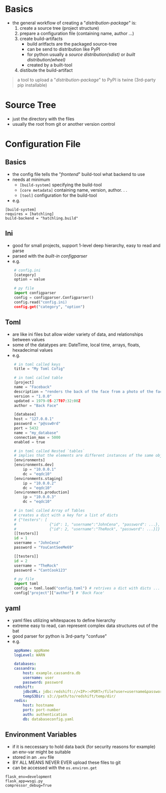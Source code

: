 # Basics
- the general workflow of creating a "*distribution-package*" is:
    1. create a source tree (project structure)
    2. prepare a configuration file (containing name, author ...)
    3. create build-artifacts 
        - build aritfacts are the packaged source-tree
        - can be send to distribution like PyPI
        - for python usually a *source distribution(sdist)* or *built distribution(wheel)*
        - created by a built-tool
    4. distibute the build-artifact
> a tool to upload a "*distribution-package*" to PyPI is twine (3rd-party pip installable)


# Source Tree
- just the directory with the files
- usually the root from git or another version control


# Configuration File
## Basics
- the config file tells the "*frontend*" build-tool what backend to use
- needs at minimum
    - `[build-system]` specifying the build-tool
    - `[core metadata]` containing name, version, author. . .
    - `[tool]` configuration for the build-tool
- e.g.
```
[build-system]
requires = [hatchling]
build-backend = "hatchling.build"
```

## Ini
- good for small projects, support 1-level deep hierarchy, easy to read and parse
- parsed with the *built-in* *configparser*
- e.g.
```python
    # config.ini
    [category]
    option = value

    # py file
    import configparser
    config = configparser.Configparser()
    config.read("config.ini)
    config.get("category", "option")
```

## Toml
- are like ini files but allow wider variety of data, and relationships between values
- some of the datatypes are: DateTime, local time, arrays, floats, hexadecimal values
- e.g.
``` python
    # in toml called keys
    title = "My Toml Cofig"

    # in toml called table
    [project]
    name = "Faceback"
    description = "renders the back of the face from a photo of the face"
    version = "1.0.0"
    updated = 1979-05-27T07:32:00Z
    author = "Back Face"

    [database]
    host = "127.0.0.1"
    password = "p@ssw0rd"
    port = 5432
    name = "my_database"
    connection_max = 5000
    enabled = true

    # in toml called Nested `tables` 
    # implies that the elements are different instances of the same object
    [environments]
    [environments.dev]
        ip = "10.0.0.1"
        dc = "eqdc10"
    [environments.staging]
        ip = "10.0.0.2"
        dc = "eqdc10"
    [environments.production]
        ip = "10.0.0.3"
        dc = "eqdc10"

    # in toml called Array of Tables
    # creates a dict with a key for a list of dicts
    # {"testers": [
    #               {"id": 1, "username":"JohnCena", "password": ...},
    #               {"id": 2, "username":"TheRock", "password": ...}]}
    [[testers]]
    id = 1
    username = "JohnCena"
    password = "YouCantSeeMe69"

    [[testers]]
    id = 2
    username = "TheRock"
    password = "CantCook123"

    # py file
    import toml
    config = toml.load("config.toml") # retrives a dict with dicts ...
    config["project"]["author"] # 'Back Face'
```

## yaml
- yaml files utilizing whitespaces to define hierarchy
- extreme easy to read, can represent complex data structures out of the bat
- good parser for python is 3rd-party "confuse"
- e.g.
```yaml
    appName: appName
    logLevel: WARN

    databases:
    cassandra:
        host: example.cassandra.db
        username: user
        password: password
    redshift:
        jdbcURL: jdbc:redshift://<IP>:<PORT>/file?user=username&password=pass
        tempS3Dir: s3://path/to/redshift/temp/dir/
    redis:
        host: hostname
        port: port-number
        auth: authentication
        db: databaseconfig.yaml
```


## Environment Variables
- if it is neccessary to hold data back (for security reasons for example) an env-var might be suitable
- stored in an `.env` file
- BY ALL MEANS NEVER EVER upload these files to git
- can be accessed with the `os.environ.get` 
```env
flask_env=development
flask_app=wsgi.py
compressor_debug=True
```